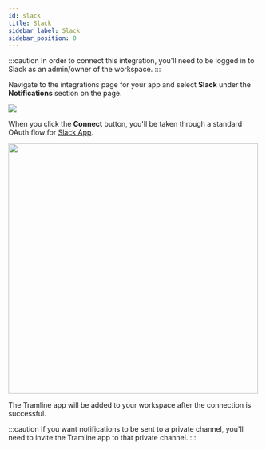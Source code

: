 ```yaml
---
id: slack
title: Slack
sidebar_label: Slack
sidebar_position: 0
---
```


:::caution
In order to connect this integration, you'll need to be logged in to Slack as an admin/owner of the workspace.
:::

Navigate to the integrations page for your app and select __Slack__ under the __Notifications__ section on the page.

![](/img/notification-integration.png)

When you click the __Connect__ button, you'll be taken through a standard OAuth flow for [Slack App](https://api.slack.com/authentication/oauth-v2).

<img height="500" src="/img/connect-slack.png" width="500"/>

The Tramline app will be added to your workspace after the connection is successful.

:::caution
If you want notifications to be sent to a private channel, you'll need to invite the Tramline app to that private channel.
:::
